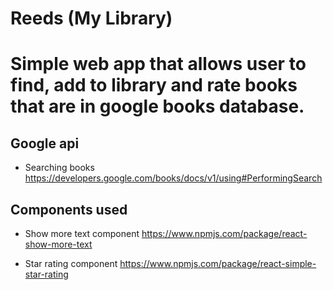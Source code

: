 # Reeds (My Library)

# Simple web app that allows user to find, add to library and rate books that are in google books database.

## Google api

- Searching books https://developers.google.com/books/docs/v1/using#PerformingSearch

## Components used

- Show more text component https://www.npmjs.com/package/react-show-more-text

- Star rating component https://www.npmjs.com/package/react-simple-star-rating
